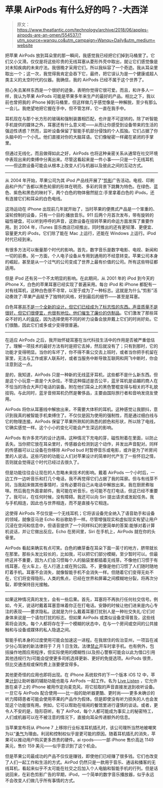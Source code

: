 # 苹果 AirPods 有什么好的吗？-大西洋

> 原文：<https://www.theatlantic.com/technology/archive/2018/06/apples-airpods-are-an-omen/554537/?utm_source=wanqu.co&utm_campaign=Wanqu+Daily&utm_medium=website>



把苹果 AirPods 放到耳朵里的那一瞬间，我感觉我已经把它们掉到马桶里了。它们又小又滑。仅仅是将这些珍贵的无线耳塞从菱形外壳中取出，就让它们感觉像是对未知疾病的未来疗法。我很晚才采用它们，所以我纵容了一个奇迹。我从耳朵里取出一个；这一次，我觉得我肯定会吞下它，最终，把它误认为是一个健康或超人类主义的太空时代的仪器。我确信，我的 AirPods 已经不属于这个世界了。

担心失去某样东西是一个很好的迹象，表明你觉得它很可爱。而且，和许多人一样，我认为苹果 AirPods 可能是苹果多年来生产的最好的产品。相比之下，我以前也曾把我的 iPhone 掉到马桶里，但这样做几乎感觉像是一种解脱，至少有那么一会儿。我绝望地把它握在手中，但不管怎样，它一直在我手中。

耳机现在与那个长方形的玻璃和强制装置相匹配，也许是不可逆转的。除了听智能手机提供的媒体之外，耳塞还有什么意义呢——从而让你感受到设备带来的生活的强迫性诱惑？然而，监听设备保留了智能手机部分侵蚀的个人孤独。它们占据了你头脑中的一个小孔。他们直接对你的大脑耳语。它们像秘密一样藏在紧闭的手掌里。

但通过无线化，而且做得如此之好，AirPods 也将这种亲密关系从通常在社交环境中表现出来的束缚中分离出来。尽管这看起来是一件小事——只是一个无线耳机——但这款设备可能会从根本上改变人们与机器以及彼此之间的互动方式。

* * *

从 2004 年开始，苹果公司为其 iPod 产品线开展了“[剪影](https://www.youtube.com/watch?v=mpM5nzSEyXE)广告活动。电视、印刷品和户外广告都以黑色轮廓的形体在明亮、多彩的背景下跳舞为特色。在绿色、蓝色、紫色和黑色的映衬下，两个白色的物体傲然挺立:手里拿着白色的 iPods，还有连接它们和耳朵的白色电线。

这场运动在 iPhone 出现前几年就开始了，当时苹果的便携式产品是一个笨重的、滚轮控制的设备，只有一个目的:播放音乐。911 后两个月首次发布，带有旋转的磁性硬盘，可以听到呼呼的声音，这款设备在扭转苹果的命运方面发挥了重要作用。到 2004 年，iTunes 音乐商店已经推出，同时推出的还有更轻薄、更便宜、容量更大的 iPods，它们除了能在 Mac 上运行，还能在 Windows 上运行。iPod 时代已经到来。

有很多方法可以衡量那个时代的影响。首先，数字音乐是数字电影、电视、新闻和一切的前奏。另一方面，个人电子设备从专用到通用的不经意转变。苹果公司本身的崛起，甚至是从一个过气的公司变成了世界上最有价值的公司。所有这些特征都适用。

但是 iPod 还有另一个不太明显的影响。在此期间，从 2001 年的 iPod 到今天的 iPhone X，白色的苹果耳塞已经实现了普遍采用。每台 iPod 和 iPhone 都配有一对有线耳机，这种白色很不寻常，以至于成为了一种标志。这就是为什么“剪影”活动奏效了:苹果产品赋予了独特的风格，好到最后的细节——甚至是耳塞。

白色耳塞[并不是一个全新的设计，但它们已经成为了标志性的东西。声音质量不是很好，但它们很便宜，也很有地位。他们催生了廉价的](https://www.wired.com/2009/10/the-original-white-earbud-over-40-years-old/)[仿制品](https://www.cultofmac.com/12465/copycats-target-30-apple-earbuds-and-theyre-near-perfect/)。它们激发了那些耳朵不好的人的[哀叹](https://www.nytimes.com/2010/10/21/technology/personaltech/21pogue.html)，因为选择使用不同的听力设备会放弃戴上它们的时尚好处。它们很酷，因此它们或多或少变得很普遍。

* * *

在适应 AirPods 之后，我开始怀疑耳塞在当代科技生活中的作用是否被严重低估了。理解一项技术的最好方法有时是把它去掉，然后就没有了；只有到那时，它的功能才变得明显。当你的车坏了，你不得不乘公交去上班时，或者当你把手机留在家里，无法与工作或家人联系时，或者当服务中断导致互联网和网飞中断时，你会注意到这一点。

是的，我知道，AirPods 只是一种新的无线蓝牙耳机，这些都不是什么新东西。但是这个小玩意一直是个大杂烩。不管这种描述是否公平，蓝牙耳机是谄媚的商人在不恰当的场合大声打电话的装备。附在他们耳朵上的黑色警棍变得与相关的不礼貌挂钩。与此同时，蓝牙音频耳机仍然是奢侈品，主要由国际旅行者和音响发烧友使用。

AirPods 将你从耳塞线中解放出来，不需要大体积的耳机。这种感觉让我颤抖，意识到我真的被智能手机束缚住了。不仅仅是因为使用的强制性，而是通过细白线与它的物理连接。AirPods 保留了苹果所熟知的熟悉的颜色和形状，所以除了电线，它确实感觉一样。这个小小的变化可能会产生深远的影响。

AirPods 有许多灵巧的设计选择。这种情况下充电的芽，磁性附着在里面，以防止丢失。当你把它放在耳朵里时，传感器会检测到这个动作，并发出声音配对。同样的传感器可以让设备在你移除 AirPod bud 时暂停音乐或电影，或许是为了听房间里的人说话。这些巧妙的功能让人们对苹果设计的简单时代产生了一些怀旧之情，否则就会觉得这个时代已经过去很久了。

但是功能往往会让现在的人忽略未来技术的影响。戴着 AirPods 一个小时后，一边工作一边听音乐和打几个电话，我不再觉得它们占据了我的耳廓。但与有线芽不同，当我起床做其他事情时，没有必要将自己从电话中解放出来。我在厨房煮咖啡。然后我在外面拿邮件。我可能在听音乐，也可能不在打电话，但这已经不重要了。我可以，在任何时候，没有障碍。我还可以向 Siri 提出请求或发起任务。我与手机相连，因此也与世界相连，而不是直接与它相连。

这使得 AirPods 不仅仅是一个无线耳机；它将该设备完全纳入了语音助手和设备的领域，就像亚马逊 Echo 和谷歌助手一样。尽管增强现实和虚拟现实有望让用户沉浸在空间和信息中，但语音提供了一个同样科幻的更简单的答案:能够对着计算机说话，并让它做出反应。Echo 在房间里，Siri 在手机上，AirPods 就在你的头骨里。

AirPods 看起来确实有点可笑。白色的嫩芽垂在耳朵下面一英寸的地方，脐带就长在那里。那些头发比较长的，比如我，可以把它们部分模糊，至少暂时可以。但最终这并不重要，因为人们会习惯每个人的脑袋里都插着无线芽。不像他们习惯于有线耳塞，在火车上，在人行道上或在狗公园。不，更像是他们习惯了人们随时随地盯着手机。耳塞不会消失，就像智能手机不会消失一样。但随着它们变得无处不在，它们将变得隐形。人类的焦点，已经在世界和屏幕之间模糊地分裂，将再次分裂，即使保持目光接触。

* * *

如果这种情况真的发生，会有一些后果。首先，耳塞将不再执行任何社交信号。例如，今天，说话时戴着耳塞意味着你正在打电话。安静的时候让他们进来是内心专注的表现——要求隐私。这就是为什么戴着耳塞打扰别人是一种社交失礼:它们对身体来说是一个请勿打扰的标志。但如果 AirPods 或类似设备变得普及，这些线索将会消失。每个人都将存在于一个模糊的状态中，在与一个房间或空间的公共接触和与设备或媒体的私人隐退之间。

智能手机本身的过度使用可能会加速这一进程。在我居住的佐治亚州，一项旨在减少分心驾驶的新法律将于 7 月 1 日生效。法律[禁止](https://www.myajc.com/news/state--regional-govt--politics/georgia-just-passed-distracted-driving-bill-what-legal-what-not/PZXchE0AqAi1H8r7X8XrZN/)开车时拿手机。也有例外，包括操作地图应用程序，但实际使用的模糊性(以及担心警察可能会以此为借口引用其他违规行为)可能会促使更多司机选择更新、更好的免提选项。AirPods 很贵，但比交通违规或保险费上涨要便宜得多。

其他更奇怪的应用也即将出现。在 iPhone 系统软件的下一个版本 iOS 12 中，苹果[计划](https://techcrunch.com/2018/06/05/airpods-to-get-live-listen-feature-in-ios-12/)让助听器的辅助功能也能与 AirPods 一起工作。名为 [Live Listen](https://support.apple.com/en-us/HT203990) ，它允许放在桌子上的 iPhone 被用作定向麦克风，将它拾取的声音直接发送到收听设备。一旦它与 AirPods 配合使用——比一般的助听器更酷、更时尚——更多未确诊的听力障碍患者可能会使用苹果的产品作为假体。但是即使没有听力损失的人也会发现这个功能很有用。例如，它可以帮助在喧闹的餐馆里进行谨慎的谈话。或者，更令人不安的是，隐形窃听。有了 AirPod，每个人都可能成为事实上的秘密特工，人们或机器可以在不被注意的情况下，直接向耳朵传递额外的信息。

当苹果宣布将从 iPhone 7 上移除行业标准耳机插孔时，该公司理所当然地被嘲笑为以“[勇气](https://www.theatlantic.com/technology/archive/2016/09/apples-courageous-leap/499082/)为理由。利润和控制权似乎是更可能的原因。随着耳机插孔的消失，苹果可以推动用户购买更多昂贵的硬件。ai rpods——一部 iPhone 售价高达 1149 美元，售价 159 美元——似乎意识到了这个机会。

但是苹果公司最成功的产品不仅仅是赚钱，即使他们已经赚了很多钱。它们也改变了人们一起工作和生活的方式。AirPod 仍然只是一款用于音乐、通话和播客的无线耳机，看起来似乎不太可能在社交之后加入个人电脑和智能手机的行列。但是话说回来，在彩色剪影广告的早期，iPod，一个简单的数字音乐播放器，似乎永远不会改变人们做几乎所有事情的方式。

